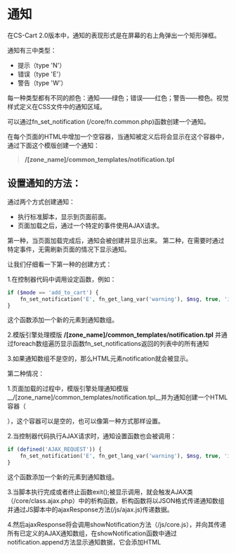 通知
===================================

在CS-Cart 2.0版本中，通知的表现形式是在屏幕的右上角弹出一个矩形弹框。

通知有三中类型：

* 提示（type 'N'）
* 错误（type 'E'）
* 警告（type 'W'）

每一种类型都有不同的颜色：通知——绿色；错误——红色；警告——橙色。视觉样式定义在CSS文件中的通知区域。

可以通过fn_set_notification (/core/fn.common.php)函数创建一个通知。

在每个页面的HTML中增加一个空容器，当通知被定义后将会显示在这个容器中，通过下面这个模版创建一个通知：

> __/[zone_name]/common_templates/notification.tpl__

## 设置通知的方法：

通过两个方式创建通知：

* 执行标准脚本，显示到页面前面。
* 页面加载之后，通过一个特定的事件使用AJAX请求。

第一种，当页面加载完成后，通知会被创建并显示出来。
第二种，在需要时通过特定事件，无需刷新页面的情况下显示通知。

让我们仔细看一下第一种的创建方式：

1.在控制器代码中调用设定函数，例如：

```php
if ($mode == 'add_to_cart') {
    fn_set_notification('E', fn_get_lang_var('warning'), $msg, true, 'insecure_password'); 
}
```

这个函数添加一个新的元素到通知数组。

2.模版引擎处理模版 __/[zone_name]/common_templates/notification.tpl__ 并通过foreach数组遍历显示函数fn_set_notifications返回的列表中的所有通知

3.如果通知数组不是空的，那么HTML元素notification就会被显示。

第二种情况：

1.页面加载的过程中，模版引擎处理通知模版 __/[zone_name]/common_templates/notification.tpl__并为通知创建一个HTML容器（<div class="cm-notification-container">），这个容器可以是空的，也可以像第一种方式那样设置。

2.当控制器代码执行AJAX请求时，通知设置函数也会被调用：

```php
if (defined('AJAX_REQUEST')) {
    fn_set_notification('E', fn_get_lang_var('warning'), $msg, true, 'insecure_password'); 
}
```

这个函数添加一个新的元素到通知数组。

3.当脚本执行完成或者终止函数exit();被显示调用，就会触发AJAX类（/core/class.ajax.php）中的析构函数，析构函数将以JSON格式传递通知数组并通过JS脚本中的ajaxResponse方法(/js/ajax.js)传递数据。

4.然后ajaxResponse将会调用showNotification方法（/js/core.js），并向其传递所有已定义的AJAX通知数组，在showNotification函数中通过notification.append方法显示通知数据，它会添加HTML